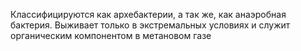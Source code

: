 Классифицируются как архебактерии, а так же, как анаэробная бактерия. Выживает только в экстремальных условиях и служит органическим компонентом в метановом газе